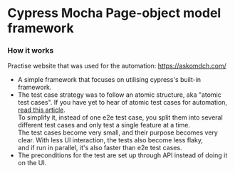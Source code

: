 # Cypress Mocha Page-object model framework

### **How it works**

Practise website that was used for the automation: https://askomdch.com/

- A simple framework that focuses on utilising cypress's built-in framework.
- The test case strategy was to follow an atomic structure, aka "atomic test cases". If you have yet to hear of atomic test cases for automation, [read this article](https://testguild.com/atomic-tests/).  
To simplify it, instead of one e2e test case, you split them into several different test cases and only test a single feature at a time.  
The test cases become very small, and their purpose becomes very clear.
With less UI interaction, the tests also become less flaky,  
and if run in parallel, it's also faster than e2e test cases.
- The preconditions for the test are set up through API instead of doing it on the UI.
